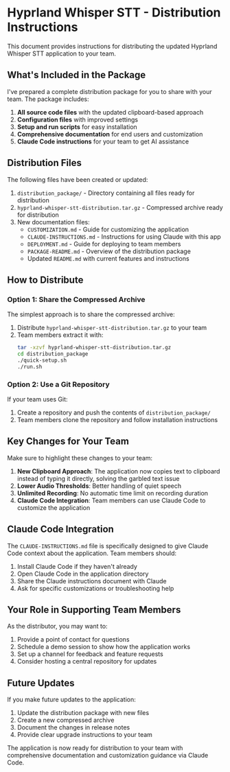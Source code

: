 # Hyprland Whisper STT - Distribution Instructions

This document provides instructions for distributing the updated Hyprland Whisper STT application to your team.

## What's Included in the Package

I've prepared a complete distribution package for you to share with your team. The package includes:

1. **All source code files** with the updated clipboard-based approach
2. **Configuration files** with improved settings
3. **Setup and run scripts** for easy installation
4. **Comprehensive documentation** for end users and customization
5. **Claude Code instructions** for your team to get AI assistance

## Distribution Files

The following files have been created or updated:

1. `distribution_package/` - Directory containing all files ready for distribution
2. `hyprland-whisper-stt-distribution.tar.gz` - Compressed archive ready for distribution
3. New documentation files:
   - `CUSTOMIZATION.md` - Guide for customizing the application
   - `CLAUDE-INSTRUCTIONS.md` - Instructions for using Claude with this app
   - `DEPLOYMENT.md` - Guide for deploying to team members
   - `PACKAGE-README.md` - Overview of the distribution package
   - Updated `README.md` with current features and instructions

## How to Distribute

### Option 1: Share the Compressed Archive

The simplest approach is to share the compressed archive:

1. Distribute `hyprland-whisper-stt-distribution.tar.gz` to your team
2. Team members extract it with:
   ```bash
   tar -xzvf hyprland-whisper-stt-distribution.tar.gz
   cd distribution_package
   ./quick-setup.sh
   ./run.sh
   ```

### Option 2: Use a Git Repository

If your team uses Git:

1. Create a repository and push the contents of `distribution_package/`
2. Team members clone the repository and follow installation instructions

## Key Changes for Your Team

Make sure to highlight these changes to your team:

1. **New Clipboard Approach**: The application now copies text to clipboard instead of typing it directly, solving the garbled text issue
2. **Lower Audio Thresholds**: Better handling of quiet speech
3. **Unlimited Recording**: No automatic time limit on recording duration
4. **Claude Code Integration**: Team members can use Claude Code to customize the application

## Claude Code Integration

The `CLAUDE-INSTRUCTIONS.md` file is specifically designed to give Claude Code context about the application. Team members should:

1. Install Claude Code if they haven't already
2. Open Claude Code in the application directory
3. Share the Claude instructions document with Claude
4. Ask for specific customizations or troubleshooting help

## Your Role in Supporting Team Members

As the distributor, you may want to:

1. Provide a point of contact for questions
2. Schedule a demo session to show how the application works
3. Set up a channel for feedback and feature requests
4. Consider hosting a central repository for updates

## Future Updates

If you make future updates to the application:

1. Update the distribution package with new files
2. Create a new compressed archive
3. Document the changes in release notes
4. Provide clear upgrade instructions to your team

The application is now ready for distribution to your team with comprehensive documentation and customization guidance via Claude Code.